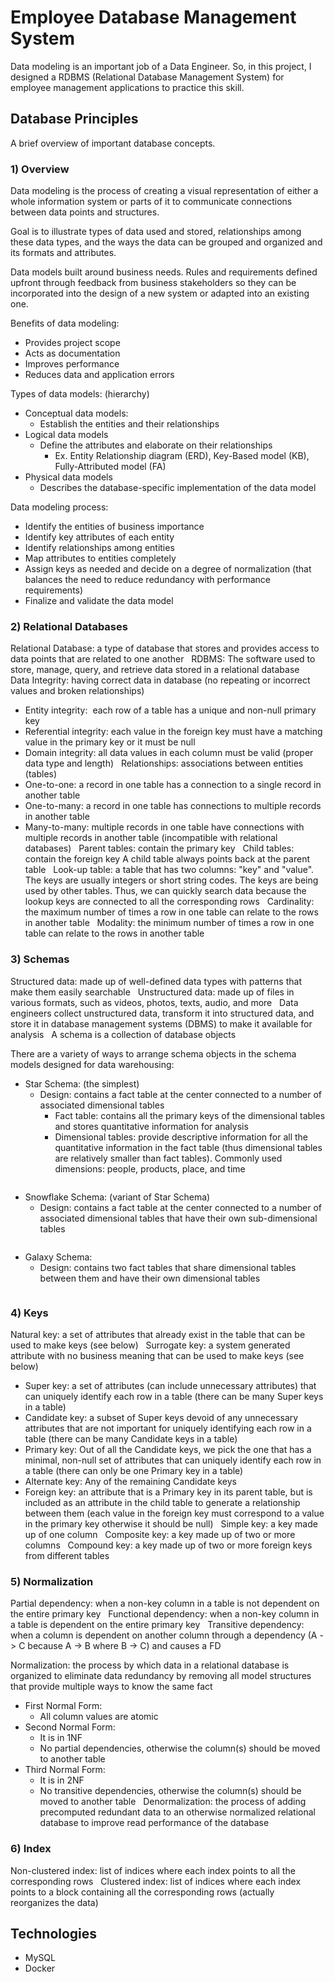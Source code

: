 # Employee Database Management System

Data modeling is an important job of a Data Engineer. So, in this project, I designed a RDBMS (Relational Database Management System) for employee management applications to practice this skill.

## Database Principles

A brief overview of important database concepts.

### 1) Overview
Data modeling is the process of creating a visual representation of either a whole information system or parts of it to communicate connections between data points and structures.  

Goal is to illustrate types of data used and stored, relationships among these data types, and the ways the data can be grouped and organized and its formats and attributes.  

Data models built around business needs. Rules and requirements defined upfront through feedback from business stakeholders so they can be incorporated into the design of a new system or adapted into an existing one.  

Benefits of data modeling:
* Provides project scope
* Acts as documentation
* Improves performance
* Reduces data and application errors  

Types of data models: (hierarchy)
* Conceptual data models:
    * Establish the entities and their relationships
* Logical data models
    * Define the attributes and elaborate on their relationships
        * Ex. Entity Relationship diagram (ERD), Key-Based model (KB), Fully-Attributed model (FA)
* Physical data models
    * Describes the database-specific implementation of the data model

Data modeling process:
* Identify the entities of business importance
* Identify key attributes of each entity
* Identify relationships among entities
* Map attributes to entities completely
* Assign keys as needed and decide on a degree of normalization (that balances the need to reduce redundancy with performance requirements)
* Finalize and validate the data model

### 2) Relational Databases

Relational Database: a type of database that stores and provides access to data points that are related to one another
 
RDBMS: The software used to store, manage, query, and retrieve data stored in a relational database
 
Data Integrity: having correct data in database (no repeating or incorrect values and broken relationships)
* Entity integrity:  each row of a table has a unique and non-null primary key
* Referential integrity: each value in the foreign key must have a matching value in the primary key or it must be null
* Domain integrity: all data values in each column must be valid (proper data type and length)
 
Relationships: associations between entities (tables)
* One-to-one: a record in one table has a connection to a single record in another table
* One-to-many: a record in one table has connections to multiple records in another table
* Many-to-many: multiple records in one table have connections with multiple records in another table (incompatible with relational databases)
 
Parent tables: contain the primary key
 
Child tables: contain the foreign key
A child table always points back at the parent table
 
Look-up table: a table that has two columns: "key" and "value". The keys are usually integers or short string codes. The keys are being used by other tables. Thus, we can quickly search data because the lookup keys are connected to all the corresponding rows
 
Cardinality: the maximum number of times a row in one table can relate to the rows in another table
 
Modality: the minimum number of times a row in one table can relate to the rows in another table

### 3) Schemas
Structured data: made up of well-defined data types with patterns that make them easily searchable
 
Unstructured data: made up of files in various formats, such as videos, photos, texts, audio, and more
 
Data engineers collect unstructured data, transform it into structured data, and store it in database management systems (DBMS) to make it available for analysis
 
A schema is a collection of database objects

There are a variety of ways to arrange schema objects in the schema models designed for data warehousing:
* Star Schema: (the simplest)
    * Design: contains a fact table at the center connected to a number of associated dimensional tables
        * Fact table: contains all the primary keys of the dimensional tables and stores quantitative information for analysis
        * Dimensional tables: provide descriptive information for all the quantitative information in the fact table (thus dimensional tables are relatively smaller than fact tables). Commonly used dimensions: people, products, place, and time

<img>

* Snowflake Schema: (variant of Star Schema)
    * Design: contains a fact table at the center connected to a number of associated dimensional tables that have their own sub-dimensional tables

<img>

* Galaxy Schema:
    * Design: contains two fact tables that share dimensional tables between them and have their own dimensional tables

<img>




### 4) Keys

Natural key: a set of attributes that already exist in the table that can be used to make keys (see below)
 
Surrogate key: a system generated attribute with no business meaning that can be used to make keys (see below)
 
* Super key: a set of attributes (can include unnecessary attributes) that can uniquely identify each row in a table (there can be many Super keys in a table)
 
* Candidate key: a subset of Super keys devoid of any unnecessary attributes that are not important for uniquely identifying each row in a table (there can be many Candidate keys in a table)
 
* Primary key: Out of all the Candidate keys, we pick the one that has a minimal, non-null set of attributes that can uniquely identify each row in a table (there can only be one Primary key in a table)
 
* Alternate key: Any of the remaining Candidate keys
 
* Foreign key: an attribute that is a Primary key in its parent table, but is included as an attribute in the child table to generate a relationship between them (each value in the foreign key must correspond to a value in the primary key otherwise it should be null)
 
Simple key: a key made up of one column
 
Composite key: a key made up of two or more columns
 
Compound key: a key made up of two or more foreign keys from different tables

### 5) Normalization

Partial dependency: when a non-key column in a table is not dependent on the entire primary key
 
Functional dependency: when a non-key column in a table is dependent on the entire primary key
 
Transitive dependency: when a column is dependent on another column through a dependency (A -> C because A -> B where B -> C) and causes a FD

Normalization: the process by which data in a relational database is organized to eliminate data redundancy by removing all model structures that provide multiple ways to know the same fact
* First Normal Form:
    * All column values are atomic
* Second Normal Form:
    * It is in 1NF
    * No partial dependencies, otherwise the column(s) should be moved to another table
* Third Normal Form:
    * It is in 2NF
    * No transitive dependencies, otherwise the column(s) should be moved to another table
 
Denormalization: the process of adding precomputed redundant data to an otherwise normalized relational database to improve read performance of the database

### 6) Index

Non-clustered index: list of indices where each index points to all the corresponding rows
 
Clustered index: list of indices where each index points to a block containing all the corresponding rows (actually reorganizes the data)

## Technologies

* MySQL
* Docker